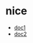 # nice

* [doc1](./)
* [doc2](https://github.com/jakubczakon/test_gitbook_docs/tree/d514a7d76401841eea3b4350846ba6c88f74b9b7/structured_dir/doc2.md)

